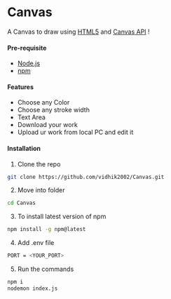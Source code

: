 # Canvas
A Canvas to draw using [HTML5](https://developer.mozilla.org/en-US/docs/Glossary/HTML5) and [Canvas API](https://developer.mozilla.org/en-US/docs/Web/API/Canvas_API) !

#### Pre-requisite
- [Node.js](https://nodejs.org/en/)
- [npm](https://www.npmjs.com/)

#### Features

* []() Choose any Color
* []() Choose any stroke width
* []() Text Area
* []() Download your work
* []() Upload ur work from local PC and edit it
 
#### Installation 
1. Clone the repo
```sh
git clone https://github.com/vidhik2002/Canvas.git
```
2. Move into folder
```sh
cd Canvas
```
3. To install latest version of npm
```sh
npm install -g npm@latest
```
4. Add .env file
```sh
PORT = <YOUR_PORT>
```
5. Run the commands
```sh
npm i
nodemon index.js
```



